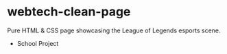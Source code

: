 # webtech-clean-page
Pure HTML &amp; CSS page showcasing the League of Legends esports scene.
* School Project
